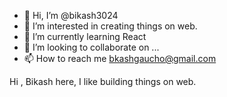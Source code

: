 - 👋 Hi, I’m @bikash3024
- 👀 I’m interested in creating things on web.
- 🌱 I’m currently learning React
- 💞️ I’m looking to collaborate on ...
- 📫 How to reach me bkashgaucho@gmail.com

<!---
bikash3024/bikash3024 is a ✨ special ✨ repository because its `README.md` (this file) appears on your GitHub profile.
You can click the Preview link to take a look at your changes.
--->

Hi , Bikash here,
I like building things on web.


